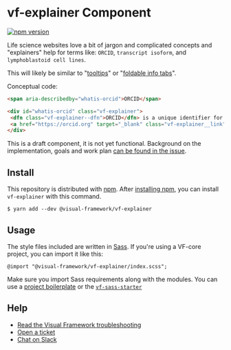 # vf-explainer Component

[![npm version](https://badge.fury.io/js/%40visual-framework%2Fvf-explainer.svg)](https://badge.fury.io/js/%40visual-framework%2Fvf-explainer)

Life science websites love a bit of jargon and complicated concepts and "explainers" help for terms like: `ORCID`, `transcript isoform`, and `lymphoblastoid cell lines`.

This will likely be similar to "[tooltips](https://www.appcues.com/blog/tooltips)" or "[foldable info tabs](https://www.ebi.ac.uk/style-lab/websites/patterns/foldable-info-tabs.html)".

Conceptual code:

```html
<span aria-describedby="whatis-orcid">ORCID</span>

<div id="whatis-orcid" class="vf-explainer">
 <dfn class="vf-explainer--dfn">ORCID</dfn> is a unique identifier for researchers to distinguish themselves, and make it easier to find specific work;
 <a href="https://orcid.org" target="_blank" class="vf-explainer__link">learn more</a>
</div>
```

This is a draft component, it is not yet functional. Background on the implementation, goals and work plan [can be found in the issue](https://github.com/visual-framework/vf-core/issues/314).

## Install

This repository is distributed with [npm](https://www.npmjs.com/). After [installing npm](https://nodejs.org/), you can install `vf-explainer` with this command.

```
$ yarn add --dev @visual-framework/vf-explainer
```

## Usage

The style files included are written in [Sass](https://sass-lang.com/). If you're using a VF-core project, you can import it like this:

```
@import "@visual-framework/vf-explainer/index.scss";
```

Make sure you import Sass requirements along with the modules. You can use a [project boilerplate](https://visual-framework.github.io/vf-core/building/) or the [`vf-sass-starter`](https://visual-framework.github.io/vf-core/components/vf-sass-starter/)

## Help

- [Read the Visual Framework troubleshooting](https://visual-framework.github.io/vf-welcome/troubleshooting/)
- [Open a ticket](https://github.com/visual-framework/vf-core/issues)
- [Chat on Slack](https://join.slack.com/t/visual-framework/shared_invite/enQtNDAxNzY0NDg4NTY0LWFhMjEwNGY3ZTk3NWYxNWVjOWQ1ZWE4YjViZmY1YjBkMDQxMTNlNjQ0N2ZiMTQ1ZTZiMGM4NjU5Y2E0MjM3ZGQ)
